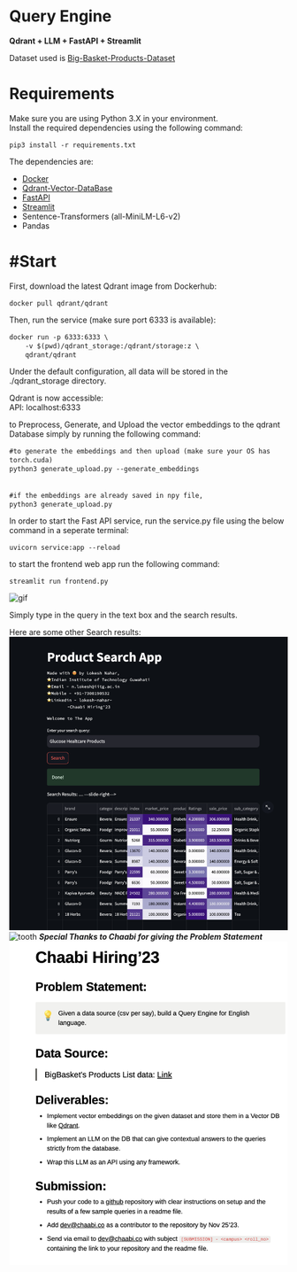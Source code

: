 # Query Engine

**Qdrant + LLM + FastAPI + Streamlit**


Dataset used is [Big-Basket-Products-Dataset](https://chaabiv2.s3.ap-south-1.amazonaws.com/hiring/bigBasketProducts.csv)

# Requirements
Make sure you are using Python 3.X in your environment.\
Install the required dependencies using the following command:
```
pip3 install -r requirements.txt
```
The dependencies are:
* [Docker](https://docs.docker.com/get-docker/)
* [Qdrant-Vector-DataBase](https://qdrant.tech/)
* [FastAPI](https://fastapi.tiangolo.com/)
* [Streamlit](https://streamlit.io/)
* Sentence-Transformers (all-MiniLM-L6-v2)
* Pandas


# #Start
First, download the latest Qdrant image from Dockerhub:

```
docker pull qdrant/qdrant
```

Then, run the service (make sure port 6333 is available):

```
docker run -p 6333:6333 \
    -v $(pwd)/qdrant_storage:/qdrant/storage:z \
    qdrant/qdrant
```

Under the default configuration, all data will be stored in the ./qdrant_storage directory.

Qdrant is now accessible:\
API: localhost:6333

to Preprocess, Generate, and Upload the vector embeddings to the qdrant Database simply by running the following command:
```
#to generate the embeddings and then upload (make sure your OS has torch.cuda)
python3 generate_upload.py --generate_embeddings


#if the embeddings are already saved in npy file,
python3 generate_upload.py
```


In order to start the Fast API service, run the service.py file using the below command in a seperate terminal:

```
uvicorn service:app --reload  
```


to start the frontend web app run the following command:
```
streamlit run frontend.py
```
![gif](Data/streamlit-preview.gif)

Simply type in the query in the text box and the search results.

Here are some other Search results:
![glucose](Data/glucose.png)
![tooth](tooth_brush.png)
***Special Thanks to Chaabi for giving the Problem Statement***
![Problem-Statement](Data/Assignment.png)
